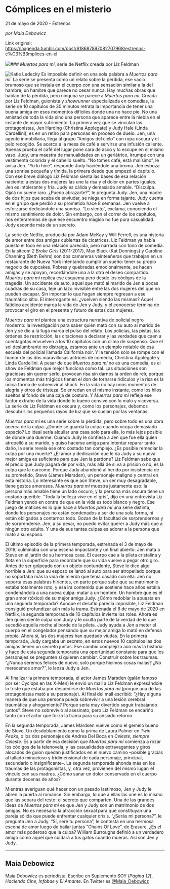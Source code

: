 # Cómplices en el misterio



21 de mayo de 2020 - Estrenos

_por Maia Debowicz_

Link original: https://laagenda.tumblr.com/post/618687897082707968/estrenos-c%C3%B3mplices-en-el

![](https://64.media.tumblr.com/ab0bf1781c05d7bcbda53fef80763907/1d64a0118c05659a-68/s500x750/dd2c5acd086e06a48e0f28cdf8356c5cd998e077.jpg)### *Muertos para mí*, serie de Netflix creada por Liz Feldman

![Katie Ledecky](https://64.media.tumblr.com/7547a62fbd2bfc1f22fd316b003c617c/1d64a0118c05659a-b2/s400x600/24d8192be01ff3bef10b6cb857832f906c486bc2.jpg)
Es imposible definir en una sola palabra a *Muertos para mí*. La serie se presenta como un relato sobre la pérdida, ese vacío brumoso que se instala en el cuerpo con una sensación similar a la del hambre; un hambre que parece no cesar nunca. Hay muchas obras que hablan de la pérdida, pero ninguna se parece a *Muertos para mí*. Creada por Liz Feldman, guionista y *showrunner* especializada en comedias, la serie de 10 capítulos de 30 minutos retrata la importancia de tener una buena amiga en esos momentos difíciles donde una no hace pie. No una amistad de toda la vida sino una persona que aparece entre la niebla en el instante de mayor sufrimiento. La primera vez que se vinculan las protagonistas, Jen Harding (Christina Applegate) y Judy Hale (Linda Cardellini), es en un retiro para personas en proceso de duelo. Jen, una agente inmobiliaria, llega al grupo “Amigos del cielo” con ropa oscura y el pelo recogido. Se acerca a la mesa de café a servirse una infusión caliente. Apenas prueba el café del lugar pone cara de asco y lo escupe en el mismo vaso. Judy, una maestra de manualidades en un geriátrico, irrumpe con una vestimenta colorida y el cabello suelto. “No tomes café, está malísimo”, le avisa Jen. “Yo lo hice”, responde Judy haciéndole una broma. Jen esboza una sonrisa pequeña y tímida, la primera desde que empezó el capítulo. Con ese breve diálogo Liz Feldman sienta las bases de esa relación naciente: a estas dos mujeres las une la risa y el dolor en partes iguales. Jen es intolerante y fría. Judy es cálida y demasiado amable. “Disculpa. Ojalá no suene raro. ¿Puedo abrazarte?”, le pregunta Judy. Jen, una madre de dos hijos que acaba de enviudar, se niega en forma tajante. Judy cuenta en el grupo que perdió a su prometido hace 8 semanas. Jen vuelve a esforzarse dedicándole una sonrisa. “Lo siento”, exclama, conociendo el mismo sentimiento de dolor. Sin embargo, con el correr de los capítulos, nos enteraremos de que ese encuentro mágico no fue pura casualidad. Judy esconde más de un secreto.

La serie de Netflix, producida por Adam McKay y Will Ferrell, es una historia de amor entre dos amigas cubiertas de cicatrices. Liz Feldman ya había puesto el foco en una relación parecida, pero narrada con tono de comedia. En la sitcom *2 Broke Girls* (2011-2017), Max Black (Kat Dennings) y Caroline Channing (Beth Behrs) son dos camareras veinteañeras que trabajan en un restaurante de Nueva York intentando cumplir un sueño: tener su propio negocio de cupcakes. Pobres y quebradas emocionalmente, se hacen amigas y se apoyan, recordándole una a la otra el deseo compartido. *Muertos para mí* replica ese esquema pero desde los códigos de la tragedia. Un accidente de auto, aquel que mató al marido de Jen a pocas cuadras de su casa, teje un lazo invisible entre las dos mujeres del que no pueden escapar. Sin importar lo que hagan siempre regresan a ese traumático sitio. El interrogante es: ¿vuelven siendo las mismas? Aquel fatídico accidente marca la vida de Jen y Judy, y el conocerse termina de provocar el giro en el presente y futuro de estas dos mujeres.

*Muertos para mí* plantea una estructura narrativa de policial negro moderno: la investigación para saber quién mató con su auto al marido de Jen y se dio a la fuga marca el pulso del relato. Los policías, las pistas, las órdenes de restricción, las citaciones a declarar y las verdades que caen a cuentagotas envuelven a los 10 capítulos con un clima de suspenso. Que el sol deslumbrante no distraiga, estamos ante un ejemplo notable de esa escuela del policial llamada California noir. Y la tensión solo se rompe con el humor de las dos maravillosas actrices de comedia, Christina Applegate y Linda Cardellini. A pesar de que *Muertos para mí* no es una comedia, es el show de Feldman que mejor funciona como tal. Las situaciones son graciosas sin querer serlo, provocan risa sin darnos la orden de reír, porque los momentos más trágicos tienen el don de tornarse ridículos y la risa es la única forma de sobrevivir al shock. En la vida no hay unos momentos de alegría y otros de tristeza. Se enredan en el mismo instante, como los hilos sueltos al fondo de una caja de costura. Y *Muertos para mí* refleja ese factor extraño de la vida donde lo bueno convive con lo malo y viceversa. La serie de Liz Feldman es oscura y, como los personajes, debemos descubrir los pequeños rayos de luz que se cuelan por las ventanas. 

*Muertos para mí* es una serie sobre la pérdida, pero sobre todo es una obra acerca de la culpa. ¿Dónde se guarda la culpa cuando ocupa demasiado espacio? Lo ideal sería alquilar una casa solo para ella, lo más lejos posible de donde una duerme. Cuando Judy le confiesa a Jen que fue ella quien atropelló a su marido, y quiso hacerse amiga para intentar reparar tanto daño, la serie revela ese otro costado tan complejo. ¿Es posible remediar la culpa por una muerte? ¿El amor y dedicación que le da Judy a su nueva mejor amiga es suficiente para que Jen la perdone? Liz Feldman sabe que el precio que Judy pagará de por vida, más allá de si va a prisión o no, es la culpa que la carcome. Porque Judy abandonó al herido por insistencia de su prometido, Steve (James Marsden), un personaje maligno y central en esta historia. Lo interesante es que aún Steve, un ser muy desagradable, tiene gestos amorosos. *Muertos para mí* muestra justamente eso: la persona más amable tiene un lado oscuro, y la persona más oscura tiene un costado querible. “Toda la belleza vive en el gris”, dijo en una entrevista Liz Feldman yendo en contra de que en la vida es todo blanco y negro. Ese juego de matices es lo que hace a *Muertos para mí* una serie distinta, donde los personajes no están condenados a ser de una sola forma, ni están obligados a contarnos todo. Gozan de la facultad de sorprendernos y de sorprenderse. Jen, a su pesar, no puedo evitar querer a Judy más que a ningún otro adulto. Y una de sus tantas culpas es adorar a la persona que mató a su esposo. 

El último episodio de la primera temporada, estrenada el 3 de mayo de 2019, culminaba con una escena impactante y un final abierto: Jen mata a Steve en el jardín de su hermosa casa. El cuerpo cae a la pileta cristalina y flota en la superficie para recordarle que su vida vuelve a pegar otro giro. Antes de ser golpeado con un objeto contundente, Steve le dice algo horrible a Jen: que su esposo se lanzó al auto para ser atropellado porque no soportaba más la vida de mierda que tenía casado con ella. Jen no soporta esas palabras hirientes, en parte porque sabe que su matrimonio estaba totalmente roto, y esa ira contenida que sostiene hace años estalla condenándola a una nueva culpa: matar a un hombre. Un hombre que es el gran amor (tóxico) de su mejor amiga Judy. ¿Cómo redoblar la apuesta en una segunda temporada? Aunque el desafío parecía imposible, Liz Feldman consiguió profundizar aún más la trama. Estrenada el 8 de mayo de 2020 en Netflix, la segunda temporada de 10 capítulos invierte los roles. Ahora es Jen quien siente culpa con Judy y le oculta parte de la verdad de lo que sucedió aquella noche al borde de la pileta. Judy ayuda a Jen a meter el cuerpo en el congelador pensando que su mejor amiga lo mató en defensa propia. Ahora sí, las dos mujeres han quedado viudas. En la primera temporada, Judy cargaba un secreto, en estos nuevos 10 capítulos las dos amigas tienen un secreto juntas. Ese cambio complejiza aún más la historia y hace de esta segunda temporada una oportunidad constante para que los personajes se pregunten si quieren cambiar. Construir sobre los traumas. “¿Nunca seremos felices de nuevo, solo porque hicimos cosas malas? ¿No merecemos amor?”, le lanza Judy a Jen.

Al finalizar la primera temporada, el actor James Marsden (galán famoso por ser Cyclops en las X-Men) le envió un mail a Liz Feldman expresándole lo triste que estaba por despedirse de *Muertos para mí* (porque una de las protagonistas mató a su personaje). Al final del mail escribió: “¿Hay alguna manera de que una persona pueda sobrevivir a una lesión cerebral traumática y ahogamiento? Porque sería muy divertido seguir trabajando juntos”. Steve no sobrevivió al asesinato, pero Liz Feldman se encariñó tanto con el actor que forzó la trama para su ansiado retorno. 

En la segunda temporada, James Mardsen vuelve como el gemelo bueno de Steve. Un desdoblamiento como la prima de Laura Palmer en *Twin Peaks*, o los dos personajes de Andrea Del Boca en *Celeste, siempre Celeste*. Es a partir de esa decisión que *Muertos para mí* comienza a rozar los códigos de la telenovela, y las casualidades extravagantes y giros alocados de guion quedan justificados en el nuevo camino –posible gracias al tallado minucioso y tridimensional de cada personaje, principal, secundario o insignificante–. La segunda temporada ahonda más en los traumas de las protagonistas, y, otra vez, provienen del mismo lugar: el vínculo con sus madres. ¿Cómo sanar un dolor conservado en el cuerpo durante decenas de años? 

Mientras averiguan qué hacer con un pasado lastimoso, Jen y Judy le abren la puerta al romance. Sin embargo, lo que a ellas las une es lo mismo que las separa del resto: el secreto que comparten. Una de las grandes ideas de *Muertos para mí* es que Jen y Judy son un matrimonio de dos amigas. No es necesaria la atracción sexual para que constituyan una pareja sólida que puede enfrentar cualquier crisis. “¿Serás mi persona?”, le pregunta Jen a Judy. “Sí, seré tu persona”, le contesta en una hermosa escena de amor luego de bailar juntas “Chains Of Love”, de Erasure. ¿Es el amor más poderoso que la culpa? William Burroughs definió a un verdadero amigo como aquel que cuidará a tus gatos cuando mueras. Así son Jen y Judy.

  




---

 Maia Debowicz
--------------

 Maia Debowicz es periodista. Escribe en Suplemento SOY (*Página 12*), *Haciendo Cine*, *Infobae* y *El Amante*. En Twitter es [@Maia\_Debowicz](https://twitter.com/Maia_Debowicz?lang=es%E2%80%9D%0D%0Atarget=) 

